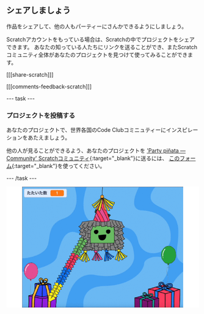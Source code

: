 ## シェアしましょう

作品をシェアして、他の人もパーティーにさんかできるようにしましょう。

Scratchアカウントをもっている場合は、Scratchの中でプロジェクトをシェアできます。 あなたの知っている人たちにリンクを送ることができ、またScratchコミュニティ全体があなたのプロジェクトを見つけて使ってみることができます。

[[[share-scratch]]]

[[[comments-feedback-scratch]]]

--- task ---

### プロジェクトを投稿する

あなたのプロジェクトで、世界各国のCode Clubコミニュティーにインスピレーションをあたえましょう。

他の人が見ることができるよう、あなたのプロジェクトを ['Party piñata — Community' Scratchコミュニティ](https://scratch.mit.edu/studios/31111242){:target="_blank"}に送るには、 [このフォーム](https://form.raspberrypi.org/f/community-project-submissions){:target="_blank"}を使ってください。

--- /task ---

![メッセージが舞い落ちながら、最終的な場所にたどり着くまでに大きさや色が変わっていくアニメーション画像](images/falling-message.gif)